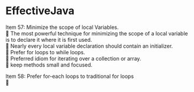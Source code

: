 # EffectiveJava

Item 57: Minimize the scope of local Variables.<br />
  :pushpin: The most powerful technique for minimizing the scope of a local variable is to declare it where it is first used.<br />
  :pushpin: Nearly every local variable declaration should contain an initializer.<br />
  :pushpin: Prefer for loops to while loops.<br />
  :pushpin: Preferred idiom for iterating over a collection or array. <br />
  :pushpin: keep methods small and focused.<br />
  
  
Item 58: Prefer for-each loops to traditional for loops <br />
  :pushpin: 
